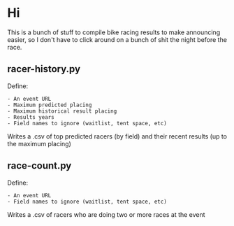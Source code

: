 # Hi

This is a bunch of stuff to compile bike racing results to make announcing easier, so I don't have to click around on a bunch of shit the night before the race.

## racer-history.py

Define:

	- An event URL
	- Maximum predicted placing
	- Maximum historical result placing
	- Results years
	- Field names to ignore (waitlist, tent space, etc)

Writes a .csv of top predicted racers (by field) and their recent results (up to the maximum placing)

## race-count.py

Define:

	- An event URL
	- Field names to ignore (waitlist, tent space, etc)

Writes a .csv of racers who are doing two or more races at the event
